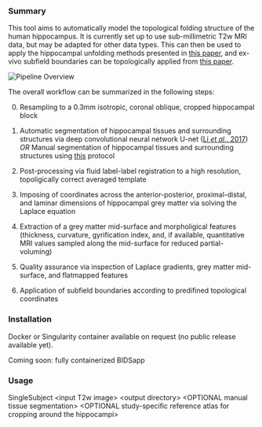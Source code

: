 ### Summary

This tool aims to automatically model the topological folding structure of the human hippocampus. It is currently set up to use sub-millimetric T2w MRI data, but may be adapted for other data types. This can then be used to apply the hippocampal unfolding methods presented in [this paper](https://www.sciencedirect.com/science/article/pii/S1053811917309977), and ex-vivo subfield boundaries can be topologically applied from [this paper](https://www.sciencedirect.com/science/article/pii/S105381191930919X?via%3Dihub).

![Pipeline Overview](https://github.com/jordandekraker/Hippocampal_AutoTop/blob/master/misc/pipeline_overview.png)

The overall workflow can be summarized in the following steps:

0) Resampling to a 0.3mm isotropic, coronal oblique, cropped hippocampal block

1) Automatic segmentation of hippocampal tissues and surrounding structures via deep convolutional neural network U-net ([Li _et al_., 2017](https://arxiv.org/abs/1707.01992)) _OR_ Manual segmentation of hippocampal tissues and surrounding structures using [this](https://ars.els-cdn.com/content/image/1-s2.0-S1053811917309977-mmc1.pdf) protocol

2) Post-processing via fluid label-label registration to a high resolution, topoligically correct averaged template

3) Imposing of coordinates across the anterior-posterior, proximal-distal, and laminar dimensions of hippocampal grey matter via solving the Laplace equation

4) Extraction of a grey matter mid-surface and morpholigical features (thickness, curvature, gyrification index, and, if available, quantitative MRI values sampled along the mid-surface for reduced partial-voluming)

5) Quality assurance via inspection of Laplace gradients, grey matter mid-surface, and flatmapped features

6) Application of subfield boundaries according to predifined topological coordinates

### Installation

Docker or Singularity container available on request (no public release available yet).

Coming soon: fully containerized BIDSapp

### Usage

SingleSubject \<input T2w image\> \<output directory\> \<OPTIONAL manual tissue segmentation\> \<OPTIONAL study-specific reference atlas for cropping around the hippocampi\>
